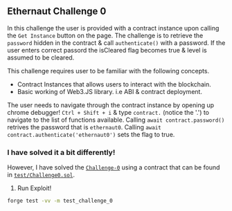 ## Ethernaut Challenge 0

In this challenge the user is provided with a contract instance upon calling the `Get Instance` button on the page. The challenge is to retrieve the `password` hidden in the contract & call `authenticate()` with a password. If the user enters correct passord the isCleared flag becomes true & level is assumed to be cleared.

This challenge requires user to be familiar with the following concepts.

- Contract Instances that allows users to interact with the blockchain.
- Basic working of Web3.JS library. i.e ABI & contract deployment.

The user needs to navigate through the contract instance by opening up chrome debugger! `Ctrl + Shift + i` & type `contract.` (notice the '.') to navigate to the list of functions available. Calling `await contract.password()` retrives the password that is `ethernaut0`. Calling `await contract.authenticate('ethernaut0')` sets the flag to true.

### I have solved it a bit differently!

However, I have solved the [`Challenge-0`](./Challenge0.sol) using a contract that can be found in [`test/Challenge0.sol`](./test/Challenge0.t.sol).

1. Run Exploit!

```sh
forge test -vv -m test_challenge_0
```

